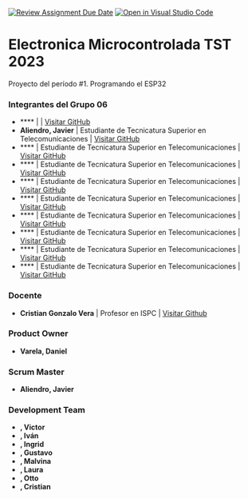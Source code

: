 [![Review Assignment Due Date](https://classroom.github.com/assets/deadline-readme-button-24ddc0f5d75046c5622901739e7c5dd533143b0c8e959d652212380cedb1ea36.svg)](https://classroom.github.com/a/J_sTf_W8)
[![Open in Visual Studio Code](https://classroom.github.com/assets/open-in-vscode-718a45dd9cf7e7f842a935f5ebbe5719a5e09af4491e668f4dbf3b35d5cca122.svg)](https://classroom.github.com/online_ide?assignment_repo_id=10792617&assignment_repo_type=AssignmentRepo)
# **Electronica Microcontrolada TST 2023**

Proyecto del período #1. Programando el ESP32

### Integrantes del Grupo 06

- **** |  | [Visitar GitHub]()
- **Aliendro, Javier** | Estudiante de Tecnicatura Superior en Telecomunicaciones | [Visitar GitHub](https://github.com/CACHITO-13)
- **** | Estudiante de Tecnicatura Superior en Telecomunicaciones | [Visitar GitHub]()
- **** | Estudiante de Tecnicatura Superior en Telecomunicaciones | [Visitar GitHub]()
- **** | Estudiante de Tecnicatura Superior en Telecomunicaciones | [Visitar GitHub]()
- **** | Estudiante de Tecnicatura Superior en Telecomunicaciones | [Visitar GitHub]()
- **** | Estudiante de Tecnicatura Superior en Telecomunicaciones | [Visitar GitHub]()
- **** | Estudiante de Tecnicatura Superior en Telecomunicaciones | [Visitar GitHub]()
- **** | Estudiante de Tecnicatura Superior en Telecomunicaciones | [Visitar GitHub]()
- **** | Estudiante de Tecnicatura Superior en Telecomunicaciones | [Visitar GitHub]()

### Docente

- **Cristian Gonzalo Vera** | Profesor en ISPC | [Visitar Github](https://github.com/Gona79)

### Product Owner

- **Varela, Daniel**

### Scrum Master

- **Aliendro, Javier**

### Development Team

- **, Victor**
- **, Iván**
- **, Ingrid**
- **, Gustavo**
- **, Malvina**
- **, Laura**
- **, Otto**
- **, Cristian**

